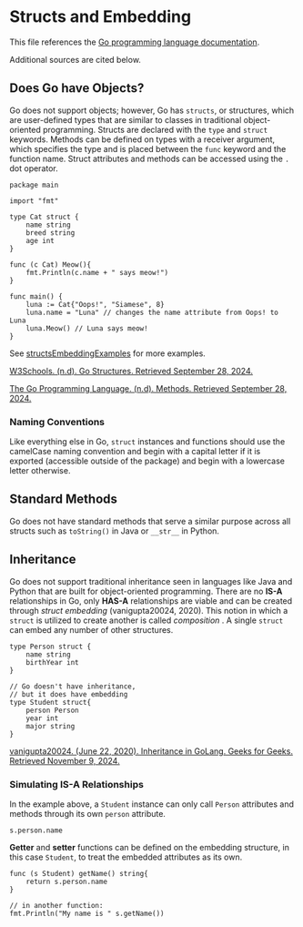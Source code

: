 # Structs and Embedding
This file references the [Go programming language documentation](https://go.dev/ref/spec).

Additional sources are cited below.

## Does Go have Objects?
Go does not support objects; however, Go has ```structs```, or structures, which are user-defined types that are similar to classes in traditional object-oriented programming. Structs are declared with the ```type``` and ```struct``` keywords. Methods can be defined on types with a receiver argument, which specifies the type and is placed between the ```func``` keyword and the function name. Struct attributes and methods can be accessed using the ```.``` dot operator.

```
package main

import "fmt"

type Cat struct {
	name string
	breed string
	age int
}

func (c Cat) Meow(){
	fmt.Println(c.name + " says meow!")
}

func main() {
	luna := Cat{"Oops!", "Siamese", 8}
	luna.name = "Luna" // changes the name attribute from Oops! to Luna
	luna.Meow() // Luna says meow!
}
```
See [structsEmbeddingExamples](https://github.com/danielleWilliams4dx/Go-CS330/tree/main/structsEmbeddingExamples) for more examples.

[W3Schools. (n.d). Go Structures. Retrieved September 28, 2024.](https://www.w3schools.com/go/go_struct.php)

[The Go Programming Language. (n.d). Methods. Retrieved September 28, 2024.](https://go.dev/tour/methods/1)

### Naming Conventions
Like everything else in Go, ```struct``` instances and functions should use the camelCase naming convention and begin with a capital letter if it is exported (accessible outside of the package) and begin with a lowercase letter otherwise.

## Standard Methods
Go does not have standard methods that serve a similar purpose across all structs such as ```toString()``` in Java or  ```__str__``` in Python.

## Inheritance
Go does not support traditional inheritance seen in languages like Java and Python that are built for object-oriented programming. There are no **IS-A** relationships in Go, only **HAS-A** relationships are viable and can be created through _struct embedding_ (vanigupta20024, 2020). This notion in which a ```struct``` is utilized to create another is called _composition_ . A single ```struct``` can embed any number of other structures.

```
type Person struct {
	name string
	birthYear int
}

// Go doesn't have inheritance,
// but it does have embedding
type Student struct{
	person Person
	year int
	major string
}
```

[vanigupta20024. (June 22, 2020). Inheritance in GoLang. Geeks for Geeks. Retrieved November 9, 2024.](https://www.geeksforgeeks.org/inheritance-in-golang/)

### Simulating IS-A Relationships
In the example above, a ```Student``` instance can only call ```Person``` attributes and methods through its own ```person``` attribute.

```
s.person.name
```
**Getter** and **setter** functions can be defined on the embedding structure, in this case ```Student```, to treat the embedded attributes as its own.
```
func (s Student) getName() string{
	return s.person.name
}

// in another function:
fmt.Println("My name is " s.getName())
```
